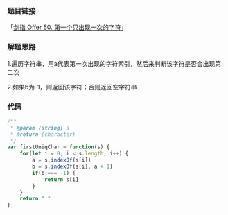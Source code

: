 ### 题目链接

「[剑指 Offer 50. 第一个只出现一次的字符](https://leetcode-cn.com/problems/di-yi-ge-zhi-chu-xian-yi-ci-de-zi-fu-lcof/)」

### 解题思路

1.遍历字符串，用a代表第一次出现的字符索引，然后来判断该字符是否会出现第二次

2.如果b为-1，则返回该字符；否则返回空字符串

### 代码

```javascript
/**
 * @param {string} s
 * @return {character}
 */
var firstUniqChar = function(s) {
    for(let i = 0; i < s.length; i++) {
        a = s.indexOf(s[i])
        b = s.indexOf(s[i], a + 1)
        if(b === -1) {
            return s[i]
        }
    }
    return " "
};
```

